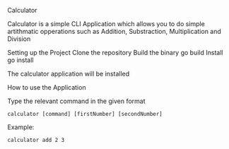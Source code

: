 Calculator

Calculator is a simple CLI Application which allows you to do simple artithmatic opperations such as
Addition, Substraction, Multiplication and Division

Setting up the Project
    Clone the repository
    Build the binary
        go build
    Install
        go install

The calculator application will be installed

How to use the Application

Type the relevant command in the given format

    calculator [command] [firstNumber] [secondNumber]

Example:

    calculator add 2 3